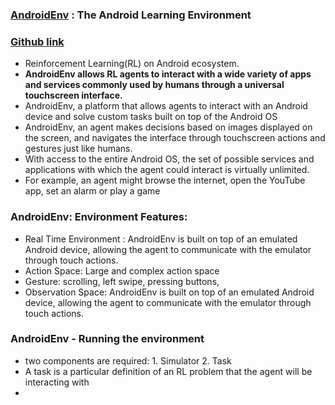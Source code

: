 ### [AndroidEnv](https://deepmind.com/research/publications/androidenv) : The Android Learning Environment
### [Github link](https://github.com/deepmind/android_env)
-  Reinforcement Learning(RL) on Android ecosystem.
-  **AndroidEnv allows RL agents to interact with a wide variety of apps and services commonly used by humans through a universal touchscreen interface.**
-   AndroidEnv, a platform that allows agents to interact with an Android device and solve custom tasks built on top of the Android OS
-   AndroidEnv, an agent makes decisions based on images displayed on the screen, and navigates the interface through touchscreen actions and gestures just like humans.
-   With access to the entire Android OS, the set of possible services and applications with which the agent could interact is virtually unlimited.
-   For example, an agent might browse the internet, open the YouTube app, set an alarm or play a game

### AndroidEnv: Environment Features: 
-  Real Time Environment : AndroidEnv is built on top of an emulated Android device, allowing the agent to communicate with the emulator through touch actions.
-  Action Space: Large and complex action space
-  Gesture: scrolling, left swipe, pressing buttons,
-  Observation Space: AndroidEnv is built on top of an emulated Android device, allowing the agent to communicate with the emulator through touch actions.

### AndroidEnv - Running the environment
-  two components are required: 1. Simulator 2. Task
-  A task is a particular definition of an RL problem that the agent will be interacting with
-  

